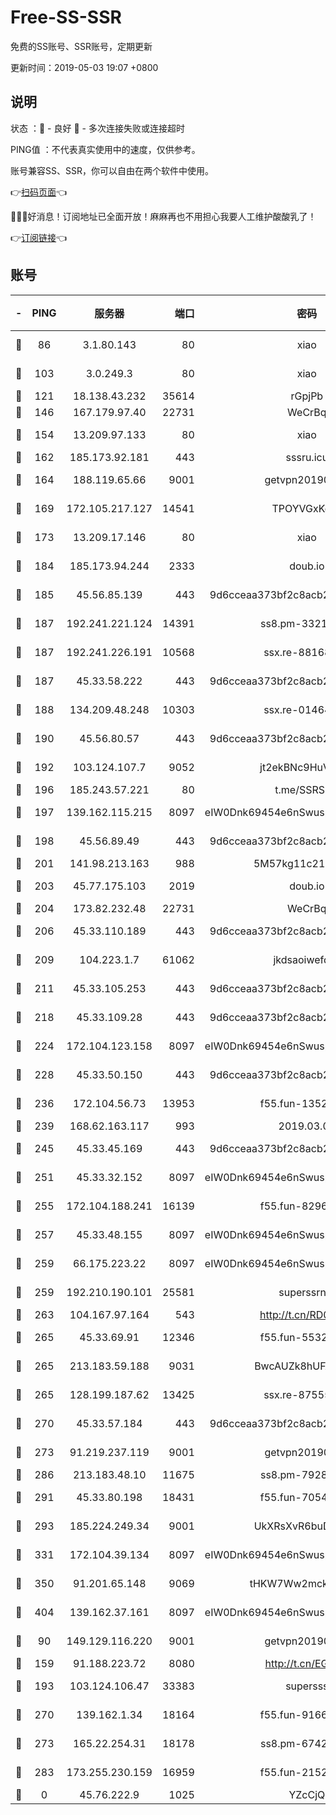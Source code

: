 # Free-SS-SSR

免费的SS账号、SSR账号，定期更新

更新时间：2019-05-03 19:07 +0800

## 说明

状态     ：🙂 - 良好 🙁 - 多次连接失败或连接超时

PING值   ：不代表真实使用中的速度，仅供参考。

账号兼容SS、SSR，你可以自由在两个软件中使用。

👉[扫码页面](https://liesauer.github.io/Free-SS-SSR/)👈

🎉🎉🎉好消息！订阅地址已全面开放！麻麻再也不用担心我要人工维护酸酸乳了！

👉[订阅链接](https://www.liesauer.net/yogurt/subscribe?ACCESS_TOKEN=DAYxR3mMaZAsaqUb)👈

## 账号

|-|PING|服务器|端口|密码|加密方式|区域|
|:----:|:----:|:-----:|-----:|:----:|:----:|:----:|
|🙂|86|3.1.80.143|80|xiao|aes-128-ctr|SG|
|🙂|103|3.0.249.3|80|xiao|aes-128-ctr|SG|
|🙂|121|18.138.43.232|35614|rGpjPb|rc4-md5|SG|
|🙂|146|167.179.97.40|22731|WeCrBq|rc4-md5|JP|
|🙂|154|13.209.97.133|80|xiao|aes-128-ctr|KR|
|🙂|162|185.173.92.181|443|sssru.icu|rc4-md5|RU|
|🙂|164|188.119.65.66|9001|getvpn20190501|aes-256-cfb|RU|
|🙂|169|172.105.217.127|14541|TPOYVGxKglpi|aes-256-cfb|JP|
|🙂|173|13.209.17.146|80|xiao|aes-128-ctr|KR|
|🙂|184|185.173.94.244|2333|doub.io|aes-128-ctr|RU|
|🙂|185|45.56.85.139|443|9d6cceaa373bf2c8acb22e60b6a58be6|aes-256-cfb|US|
|🙂|187|192.241.221.124|14391|ss8.pm-33212458|aes-256-cfb|US|
|🙂|187|192.241.226.191|10568|ssx.re-88168710|aes-256-cfb|US|
|🙂|187|45.33.58.222|443|9d6cceaa373bf2c8acb22e60b6a58be6|aes-256-cfb|US|
|🙂|188|134.209.48.248|10303|ssx.re-01464022|aes-256-cfb|US|
|🙂|190|45.56.80.57|443|9d6cceaa373bf2c8acb22e60b6a58be6|aes-256-cfb|US|
|🙂|192|103.124.107.7|9052|jt2ekBNc9HuVtm2a|aes-256-cfb|US|
|🙂|196|185.243.57.221|80|t.me/SSRSUB|rc4-md5|US|
|🙂|197|139.162.115.215|8097|eIW0Dnk69454e6nSwuspv9DmS201tQ0D|aes-256-cfb|JP|
|🙂|198|45.56.89.49|443|9d6cceaa373bf2c8acb22e60b6a58be6|aes-256-cfb|US|
|🙂|201|141.98.213.163|988|5M57kg11c214qDmK|chacha20|KR|
|🙂|203|45.77.175.103|2019|doub.io|aes-128-ctr|SG|
|🙂|204|173.82.232.48|22731|WeCrBq|rc4-md5|US|
|🙂|206|45.33.110.189|443|9d6cceaa373bf2c8acb22e60b6a58be6|aes-256-cfb|US|
|🙂|209|104.223.1.7|61062|jkdsaoiwefdsa|aes-256-cfb|US|
|🙂|211|45.33.105.253|443|9d6cceaa373bf2c8acb22e60b6a58be6|aes-256-cfb|US|
|🙂|218|45.33.109.28|443|9d6cceaa373bf2c8acb22e60b6a58be6|aes-256-cfb|US|
|🙂|224|172.104.123.158|8097|eIW0Dnk69454e6nSwuspv9DmS201tQ0D|aes-256-cfb|JP|
|🙂|228|45.33.50.150|443|9d6cceaa373bf2c8acb22e60b6a58be6|aes-256-cfb|US|
|🙂|236|172.104.56.73|13953|f55.fun-13520707|aes-256-cfb|SG|
|🙂|239|168.62.163.117|993|2019.03.07|rc4-md5|US|
|🙂|245|45.33.45.169|443|9d6cceaa373bf2c8acb22e60b6a58be6|aes-256-cfb|US|
|🙂|251|45.33.32.152|8097|eIW0Dnk69454e6nSwuspv9DmS201tQ0D|aes-256-cfb|US|
|🙂|255|172.104.188.241|16139|f55.fun-82962065|aes-256-cfb|SG|
|🙂|257|45.33.48.155|8097|eIW0Dnk69454e6nSwuspv9DmS201tQ0D|aes-256-cfb|US|
|🙂|259|66.175.223.22|8097|eIW0Dnk69454e6nSwuspv9DmS201tQ0D|aes-256-cfb|US|
|🙂|259|192.210.190.101|25581|superssrnet|aes-256-cfb|US|
|🙂|263|104.167.97.164|543|http://t.cn/RD0D7sx|rc4-md5|CA|
|🙂|265|45.33.69.91|12346|f55.fun-55327994|aes-256-cfb|US|
|🙂|265|213.183.59.188|9031|BwcAUZk8hUFAkDGN|aes-256-cfb|NL|
|🙂|265|128.199.187.62|13425|ssx.re-87555745|aes-256-cfb|SG|
|🙂|270|45.33.57.184|443|9d6cceaa373bf2c8acb22e60b6a58be6|aes-256-cfb|US|
|🙂|273|91.219.237.119|9001|getvpn20190501|aes-256-cfb|HU|
|🙂|286|213.183.48.10|11675|ss8.pm-79284159|rc4-md5|RU|
|🙂|291|45.33.80.198|18431|f55.fun-70543962|aes-256-cfb|US|
|🙂|293|185.224.249.34|9001|UkXRsXvR6buDMG2Y|aes-256-cfb|RU|
|🙂|331|172.104.39.134|8097|eIW0Dnk69454e6nSwuspv9DmS201tQ0D|aes-256-cfb|SG|
|🙂|350|91.201.65.148|9069|tHKW7Ww2mck9CHQG|aes-256-cfb|IT|
|🙂|404|139.162.37.161|8097|eIW0Dnk69454e6nSwuspv9DmS201tQ0D|aes-256-cfb|SG|
|🙂|90|149.129.116.220|9001|getvpn20190501|aes-256-cfb|CN|
|🙂|159|91.188.223.72|8080|http://t.cn/EGJIyrl|rc4-md5|RU|
|🙂|193|103.124.106.47|33383|supersss|aes-256-cfb|US|
|🙂|270|139.162.1.34|18164|f55.fun-91663661|aes-256-cfb|SG|
|🙂|273|165.22.254.31|18178|ss8.pm-67429858|aes-256-cfb|SG|
|🙂|283|173.255.230.159|16959|f55.fun-21522994|aes-256-cfb|US|
|🙁|0|45.76.222.9|1025|YZcCjQ|rc4-md5|JP|
